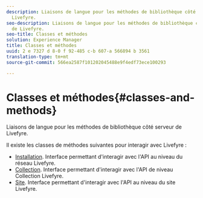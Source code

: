 ```yaml
---
description: Liaisons de langue pour les méthodes de bibliothèque côté serveur de
  Livefyre.
seo-description: Liaisons de langue pour les méthodes de bibliothèque côté serveur
  de Livefyre.
seo-title: Classes et méthodes
solution: Experience Manager
title: Classes et méthodes
uuid: 2 e 7327 d 8-0 f 92-485 c-b 607-a 566894 b 3561
translation-type: tm+mt
source-git-commit: 566ea2587f101202045488e9f4edf73ece100293

---
```



# Classes et méthodes{#classes-and-methods}

Liaisons de langue pour les méthodes de bibliothèque côté serveur de Livefyre.

Il existe les classes de méthodes suivantes pour interagir avec Livefyre :

* [Installation](../c-installing-libraries/c-installing-libraries.md). Interface permettant d'interagir avec l'API au niveau du réseau Livefyre.
* [Collection](../c-installing-libraries/c-collection-methods.md#c_collection_methods). Interface permettant d'interagir avec l'API de niveau Collection Livefyre.
* [Site](../c-installing-libraries/c-site-methods.md#c_site_methods). Interface permettant d'interagir avec l'API au niveau du site Livefyre.

